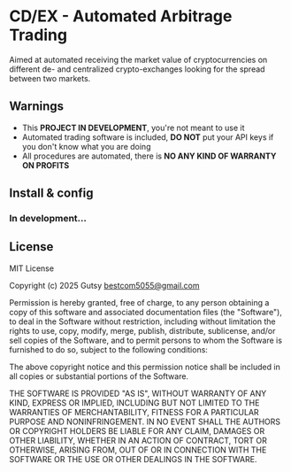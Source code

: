 # CD/EX - Automated Arbitrage Trading
Aimed at automated receiving the market value of cryptocurrencies 
on different de- and centralized crypto-exchanges looking for the spread
between two markets.

## Warnings
- This **PROJECT IN DEVELOPMENT**, you're not meant to use it
- Automated trading software is included, **DO NOT** put your API keys if you don't know what you are doing
- All procedures are automated, there is **NO ANY KIND OF WARRANTY ON PROFITS**

## Install & config
### In development...

## License

MIT License

Copyright (c) 2025 Gutsy <bestcom5055@gmail.com>

Permission is hereby granted, free of charge, to any person obtaining a copy
of this software and associated documentation files (the "Software"), to deal
in the Software without restriction, including without limitation the rights
to use, copy, modify, merge, publish, distribute, sublicense, and/or sell
copies of the Software, and to permit persons to whom the Software is
furnished to do so, subject to the following conditions:

The above copyright notice and this permission notice shall be included in all
copies or substantial portions of the Software.

THE SOFTWARE IS PROVIDED "AS IS", WITHOUT WARRANTY OF ANY KIND, EXPRESS OR
IMPLIED, INCLUDING BUT NOT LIMITED TO THE WARRANTIES OF MERCHANTABILITY,
FITNESS FOR A PARTICULAR PURPOSE AND NONINFRINGEMENT. IN NO EVENT SHALL THE
AUTHORS OR COPYRIGHT HOLDERS BE LIABLE FOR ANY CLAIM, DAMAGES OR OTHER
LIABILITY, WHETHER IN AN ACTION OF CONTRACT, TORT OR OTHERWISE, ARISING FROM,
OUT OF OR IN CONNECTION WITH THE SOFTWARE OR THE USE OR OTHER DEALINGS IN THE
SOFTWARE.